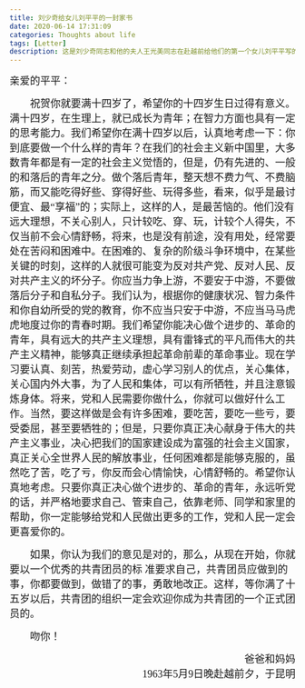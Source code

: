 ```yaml
---
title: 刘少奇给女儿刘平平的一封家书
date: 2020-06-14 17:31:09
categories: Thoughts about life
tags: [Letter]
description: 这是刘少奇同志和他的夫人王光美同志在赴越前给他们的第一个女儿刘平平写的一封家书，当时十四岁的刘平平正在北京上中学，信中刘少奇要求她以一个优秀的共青团员的标准要求自己，献身于伟大的共产主义事业。
---
```


<p><font face="楷体" size=4>
亲爱的平平：
</font></p>

<p><font face="楷体" size=4>
&emsp;&emsp;祝贺你就要满十四岁了，希望你的十四岁生日过得有意义。满十四岁，在生理上，就已成长为青年；在智力方面也具有一定的思考能力。我们希望你在满十四岁以后，认真地考虑一下：你到底要做一个什么样的青年？在我们的社会主义新中国里，大多数青年都是有一定的社会主义觉悟的，但是，仍有先进的、一般的和落后的青年之分。做个落后青年，整天想不费力气、不费脑筋，而又能吃得好些、穿得好些、玩得多些，看来，似乎是最讨便宜、最“享福”的；实际上，这样的人，是最苦恼的。他们没有远大理想，不关心别人，只计较吃、穿、玩，计较个人得失，不仅当前不会心情舒畅，将来，也是没有前途，没有用处，经常要处在苦闷和困难中。在困难的、复杂的阶级斗争环境中，在某些关键的时刻，这样的人就很可能变为反对共产党、反对人民、反对共产主义的坏分子。你应当力争上游，不要安于中游，不要做落后分子和自私分子。我们认为，根据你的健康状况、智力条件和你自幼所受的党的教育，你不应当只安于中游，不应当马马虎虎地度过你的青春时期。我们希望你能决心做个进步的、革命的青年，具有远大的共产主义理想，具有雷锋式的平凡而伟大的共产主义精神，能够真正继续承担起革命前辈的革命事业。现在学习要认真、刻苦，热爱劳动，虚心学习别人的优点，关心集体，关心国内外大事，为了人民和集体，可以有所牺牲，并且注意锻炼身体。将来，党和人民需要你做什么，你就可以做好什么工作。当然，要这样做是会有许多困难，要吃苦，要吃一些亏，要受委屈，甚至要牺牲的；但是，只要你真正决心献身于伟大的共产主义事业，决心把我们的国家建设成为富强的社会主义国家，真正关心全世界人民的解放事业，任何困难都是能够克服的，虽然吃了苦，吃了亏，你反而会心情愉快，心情舒畅的。希望你认真地考虑。只要你真正决心做个进步的、革命的青年，永远听党的话，并严格地要求自己、管束自己，依靠老师、同学和家里的帮助，你一定能够给党和人民做出更多的工作，党和人民一定会更喜爱你的。
</font></p>

<p><font face="楷体" size=4>
&emsp;&emsp;如果，你认为我们的意见是对的，那么，从现在开始，你就要以一个优秀的共青团员的标
准要求自己，共青团员应做到的事，你都要做到，做错了的事，勇敢地改正。这样，等你满了十五岁以后，共青团的组织一定会欢迎你成为共青团的一个正式团员的。
</font></p>

<p><font face="楷体" size=4>
&emsp;&emsp;吻你！
</font></p>

<p><font face="楷体" size=4>
<p align="right">爸爸和妈妈</br>
1963年5月9日晚赴越前夕，于昆明
</font></p>


